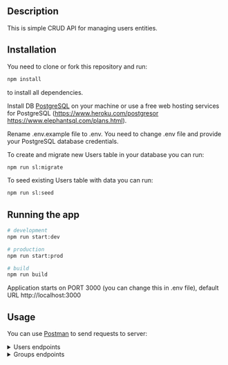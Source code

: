 ## Description
This is simple CRUD API for managing users entities.

## Installation
You need to clone or fork this repository and run:
```bash
npm install
```
to install all dependencies.

Install DB [PostgreSQL](https://www.postgresql.org/) on your machine or use a free web hosting services for PostgreSQL (https://www.heroku.com/postgresor https://www.elephantsql.com/plans.html).

Rename .env.example file to .env. You need to change .env file and provide your PostgreSQL database credentials.

To create and migrate new Users table in your database you can run:
```bash
npm run sl:migrate
```

To seed existing Users table with data you can run:
```bash
npm run sl:seed
```

## Running the app
```bash
# development
npm run start:dev

# production
npm run start:prod

# build
npm run build
```
Application starts on PORT 3000 (you can change this in .env file), default URL http://localhost:3000

## Usage
You can use [Postman](https://www.postman.com/) to send requests to server:

<details>
<summary>Users endpoints</summary>

### GET /v1/users/:id

Get user by id. Where :id is user ID in uuid v4 format. Response example:
```json
{
    "login": "sergeyserzhan",
    "age": 25,
    "id": "f7d16881-106b-420b-9b5e-d95649603884"
}
```

### POST /v1/users

Create user. Request should contain body in JSON format:
```json
{
    "login": "sergeyserzhan",
    "password": "12345678sergey",
    "age": 25
}
```
Response example:
```json
{
    "login": "sergeyserzhan",
    "age": 25,
    "id": "f7d16881-106b-420b-9b5e-d95649603884"
}
```

### PUT /v1/users/:id

Update existing user by id. Where :id is user ID in uuid v4 format. Request should contain body in JSON format. Request body example:
```json
{
    "login": "sergeyserzhan",
    "password": "12345678sergey",
    "age": 25
}
```
Response example:
```json
{
    "login": "sergeyserzhan",
    "age": 25,
    "id": "f7d16881-106b-420b-9b5e-d95649603884"
}
```

### GET /v1/users?search=:searchString&limit=:limitNum

Get array of users which login contain search string. :searchString this is string to search, limit is length of response array.
Response example:
```json
[
    {
    "login": "sergeyserzhan",
    "age": 25,
    "id": "f7d16881-106b-420b-9b5e-d95649603884"
    },
    {
    "login": "serzhansergey",
    "age": 25,
    "id": "dd9d4f33-39ba-44e9-a3c4-4c988e0bf76e"
    }
]
```

### DELETE /v1/users/:id

Delete user by id. Where :id is user ID in uuid v4 format. Response with 204 status code No-Content.
</details>

<details>
<summary>Groups endpoints</summary>

### GET /v1/groups/:id

Get group by id. Where :id is group ID in uuid v4 format. Response example:
```json
{
    "name": "admin",
    "permissions": ["READ", "WRITE", "DELETE", "UPLOAD_FILES"],
    "id": "f7d16881-106b-420b-9b5e-d95649603884"
}
```

### GET /v1/groups

Get all groups. Response example:
```json
[
  {
    "name": "admin",
    "permissions": ["READ", "WRITE", "DELETE", "UPLOAD_FILES"],
    "id": "f7d16881-106b-420b-9b5e-d95649603884"
  },
  {
    "name": "user",
    "permissions": ["READ", "WRITE"],
    "id": "dd9d4f33-39ba-44e9-a3c4-4c988e0bf76e"
  }
]
```

### POST /v1/groups

Create group. Request should contain body in JSON format:
```json
{
    "name": "admin",
    "permissions": ["READ", "WRITE", "DELETE", "UPLOAD_FILES"]
}
```
Response example:
```json
{
    "name": "admin",
    "permissions": ["READ", "WRITE", "DELETE", "UPLOAD_FILES"],
    "id": "f7d16881-106b-420b-9b5e-d95649603884"
}
```

### PUT /v1/groups/:id

Update existing user by id. Where :id is group ID in uuid v4 format. Request should contain body in JSON format, where all fields are optional. Request body example:
```json
{
    "name": "admin",
    "permissions": ["READ", "WRITE", "DELETE", "UPLOAD_FILES"]
}
```
Response example:
```json
{
    "name": "admin",
    "permissions": ["READ", "WRITE", "DELETE", "UPLOAD_FILES"],
    "id": "f7d16881-106b-420b-9b5e-d95649603884"
}
```

### DELETE /v1/groups/:id

Delete group by id. Where :id is group ID in uuid v4 format. Response with 204 status code No-Content.
</details>
